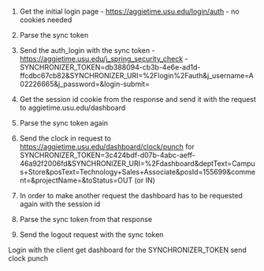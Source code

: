 
1. Get the initial login page - https://aggietime.usu.edu/login/auth - no cookies needed

2. Parse the sync token

3. Send the auth_login with the sync token - 
    https://aggietime.usu.edu/j_spring_security_check - SYNCHRONIZER_TOKEN=db388094-cb3b-4e6e-ad1d-ffcdbc67cb82&SYNCHRONIZER_URI=%2Flogin%2Fauth&j_username=A02226665&j_password=&login-submit=

4. Get the session id cookie from the response and send it with the request to aggietime.usu.edu/dashboard

5. Parse the sync token again

7. Send the clock in request to https://aggietime.usu.edu/dashboard/clock/punch 
for SYNCHRONIZER_TOKEN=3c424bdf-d07b-4abc-aeff-46a92f2006fd&SYNCHRONIZER_URI=%2Fdashboard&deptText=Campus+Store&posText=Technology+Sales+Associate&posId=155699&comment=&projectName=&toStatus=OUT (or IN)

8. In order to make another request the dashboard has to be requested again with the session id

9. Parse the sync token from that response

10. Send the logout request with the sync token




Login with the client
get dashboard for the SYNCHRONIZER_TOKEN 
send clock punch
